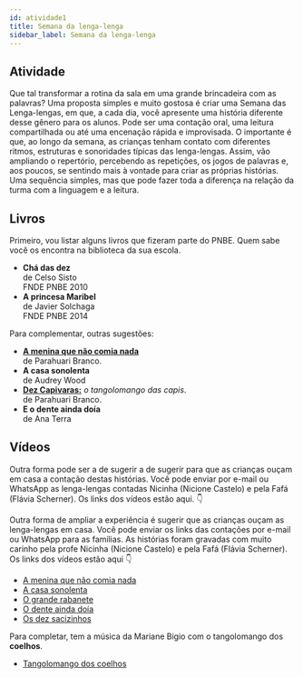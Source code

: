 ```yaml
---
id: atividade1
title: Semana da lenga-lenga
sidebar_label: Semana da lenga-lenga
---
```


## Atividade
Que tal transformar a rotina da sala em uma grande brincadeira com as palavras? Uma proposta simples e muito gostosa é criar uma Semana das Lenga-lengas, em que, a cada dia, você apresente uma história diferente desse gênero para os alunos. Pode ser uma contação oral, uma leitura compartilhada ou até uma encenação rápida e improvisada. O importante é que, ao longo da semana, as crianças tenham contato com diferentes ritmos, estruturas e sonoridades típicas das lenga-lengas. Assim, vão ampliando o repertório, percebendo as repetições, os jogos de palavras e, aos poucos, se sentindo mais à vontade para criar as próprias histórias. Uma sequência simples, mas que pode fazer toda a diferença na relação da turma com a linguagem e a leitura.

## Livros
Primeiro, vou listar alguns livros que fizeram parte do PNBE. Quem sabe você os encontra na biblioteca da sua escola.

* **Chá das dez**<br />
  de Celso Sisto<br />
  FNDE PNBE 2010
* **A princesa Maribel**<br />
  de Javier Solchaga<br />
  FNDE PNBE 2014<br />

Para complementar, outras sugestões:
 * **[A menina que não comia nada](amenina)**<br />
  de Parahuari Branco.
 * **A casa sonolenta**<br />
  de Audrey Wood<br />
* **[Dez Capivaras:](capivara)** *o tangolomango das capis*.<br />
  de Parahuari Branco.
 * **E o dente ainda doía**<br />
  de Ana Terra

## Vídeos
Outra forma pode ser a de sugerir a de sugerir para que as crianças ouçam em casa a contação destas histórias. Você pode enviar  por e-mail ou WhatsApp as lenga-lengas contadas Nicinha (Nicione Castelo) e pela Fafá (Flávia Scherner). Os links dos vídeos estão aqui. 👇

Outra forma de ampliar a experiência é sugerir que as crianças ouçam as lenga-lengas em casa. Você pode enviar os links das contações por e-mail ou WhatsApp para as famílias. As histórias foram gravadas com muito carinho pela profe Nicinha (Nicione Castelo) e pela Fafá (Flávia Scherner). Os links dos vídeos estão aqui 👇

 * [A menina que não comia nada](https://youtu.be/siT_c9SiG_I)
 * [A casa sonolenta](https://youtu.be/4NyfWmqwP_E)
 * [O grande rabanete](https://youtu.be/-SBGmD-bu0k)
 * [O dente ainda doía](https://youtu.be/zdDWDI88mGo)
 * [Os dez sacizinhos](https://youtu.be/k2PEeQ84B_E)

Para completar, tem a música da Mariane Bigio com o tangolomango dos **coelhos**.
 * [Tangolomango dos coelhos](https://youtu.be/fqEPQe4aqmE)
